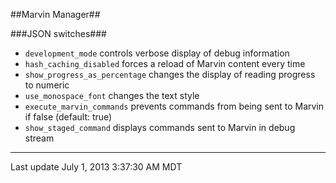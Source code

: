 <!--This document is formatted in GitHub flavored markdown, tweaked for Github's
    presentation of the repo's README.md file. Documentation for GFM is at
    https://help.github.com/articles/github-flavored-markdown
    A semi-useful site for previewing GFM is available at
    http://tmpvar.com/markdown.html
-->
##Marvin Manager##

###JSON switches###
* `development_mode` controls verbose display of debug information
* `hash_caching_disabled` forces a reload of Marvin content every time
* `show_progress_as_percentage` changes the display of reading progress to numeric
* `use_monospace_font` changes the text style
* `execute_marvin_commands` prevents commands from being sent to Marvin if false (default: true)
* `show_staged_command` displays commands sent to Marvin in debug stream

---
Last update July 1, 2013 3:37:30 AM MDT
